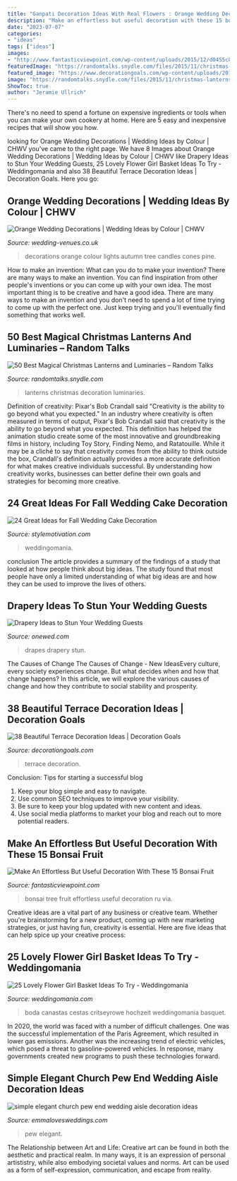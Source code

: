 ```yaml
---
title: "Ganpati Decoration Ideas With Real Flowers : Orange Wedding Decorations"
description: "Make an effortless but useful decoration with these 15 bonsai fruit"
date: "2023-07-07"
categories:
- "ideas"
tags: ["ideas"]
images:
- "http://www.fantasticviewpoint.com/wp-content/uploads/2015/12/d0455c8ffc20fd9706a936c3ab81b5aa-634x804.jpg"
featuredImage: "https://randomtalks.snydle.com/files/2015/11/christmas-lanterns-decoration-ideas-42.jpg"
featured_image: "https://www.decorationgoals.com/wp-content/uploads/2017/05/13-1.jpg"
image: "https://randomtalks.snydle.com/files/2015/11/christmas-lanterns-decoration-ideas-42.jpg"
ShowToc: true
author: "Jeramie Ullrich"
---
```



There's no need to spend a fortune on expensive ingredients or tools when you can make your own cookery at home. Here are 5 easy and inexpensive recipes that will show you how.

	

		
looking for Orange Wedding Decorations | Wedding Ideas by Colour | CHWV you've came to the right page. We have 8 Images about Orange Wedding Decorations | Wedding Ideas by Colour | CHWV like Drapery Ideas to Stun Your Wedding Guests, 25 Lovely Flower Girl Basket Ideas To Try - Weddingomania and also 38 Beautiful Terrace Decoration Ideas | Decoration Goals. Here you go:
		
    
## Orange Wedding Decorations | Wedding Ideas By Colour | CHWV

<img loading=lazy src="https://www.wedding-venues.co.uk/sites/default/files/5.candles-tree-lights-arjphoto-orange-wedding-decorations-autumn.jpg" onerror="this.onerror=null;this.src='https://tse1.mm.bing.net/th?id=OIP.jRjTDXFqVPrLm6Z2qT7yuAHaLH&amp;pid=15.1';" alt="Orange Wedding Decorations | Wedding Ideas by Colour | CHWV">

_Source: wedding-venues.co.uk_

>decorations orange colour lights autumn tree candles cones pine. 

	

How to make an invention: What can you do to make your invention?
There are many ways to make an invention. You can find inspiration from other people's inventions or you can come up with your own idea. The most important thing is to be creative and have a good idea. There are many ways to make an invention and you don't need to spend a lot of time trying to come up with the perfect one. Just keep trying and you'll eventually find something that works well.

    
## 50 Best Magical Christmas Lanterns And Luminaries – Random Talks

<img loading=lazy src="https://randomtalks.snydle.com/files/2015/11/christmas-lanterns-decoration-ideas-42.jpg" onerror="this.onerror=null;this.src='https://tse3.mm.bing.net/th?id=OIP.KGrpZcpWji6GlxQD6S4MGQHaMr&amp;pid=15.1';" alt="50 Best Magical Christmas Lanterns and Luminaries – Random Talks">

_Source: randomtalks.snydle.com_

>lanterns christmas decoration luminaries. 

	

Definition of creativity: Pixar's Bob Crandall said "Creativity is the ability to go beyond what you expected."
In an industry where creativity is often measured in terms of output, Pixar's Bob Crandall said that creativity is the ability to go beyond what you expected. This definition has helped the animation studio create some of the most innovative and groundbreaking films in history, including Toy Story, Finding Nemo, and Ratatouille.
While it may be a cliché to say that creativity comes from the ability to think outside the box, Crandall's definition actually provides a more accurate definition for what makes creative individuals successful. By understanding how creativity works, businesses can better define their own goals and strategies for becoming more creative.

    
## 24 Great Ideas For Fall Wedding Cake Decoration

<img loading=lazy src="https://www.stylemotivation.com/wp-content/uploads/2013/09/1-wedding-cake-ideas-5.jpg" onerror="this.onerror=null;this.src='https://tse1.mm.bing.net/th?id=OIP.XRP8IzbweM8fwZRg8ciU6QHaJ3&amp;pid=15.1';" alt="24 Great Ideas for Fall Wedding Cake Decoration">

_Source: stylemotivation.com_

>weddingomania. 

	

conclusion
The article provides a summary of the findings of a study that looked at how people think about big ideas. The study found that most people have only a limited understanding of what big ideas are and how they can be used to improve the lives of others.

    
## Drapery Ideas To Stun Your Wedding Guests

<img loading=lazy src="https://wedding-pictures-03.onewed.com/72087/blush_drapes__full.jpg" onerror="this.onerror=null;this.src='https://tse2.mm.bing.net/th?id=OIP.oGnAsLa70WJeG7m42HrNlwHaLH&amp;pid=15.1';" alt="Drapery Ideas to Stun Your Wedding Guests">

_Source: onewed.com_

>drapes drapery stun. 

	

The Causes of Change
The Causes of Change - New IdeasEvery culture, every society experiences change. But what decides when and how that change happens? In this article, we will explore the various causes of change and how they contribute to social stability and prosperity.

    
## 38 Beautiful Terrace Decoration Ideas | Decoration Goals

<img loading=lazy src="https://www.decorationgoals.com/wp-content/uploads/2017/05/13-1.jpg" onerror="this.onerror=null;this.src='https://tse4.mm.bing.net/th?id=OIP.hbFRKx2WcB6UG3gUgCnL8QHaLT&amp;pid=15.1';" alt="38 Beautiful Terrace Decoration Ideas | Decoration Goals">

_Source: decorationgoals.com_

>terrace decoration. 

	

Conclusion: Tips for starting a successful blog
1. Keep your blog simple and easy to navigate.
2. Use common SEO techniques to improve your visibility.
3. Be sure to keep your blog updated with new content and ideas.
4. Use social media platforms to market your blog and reach out to more potential readers.

    
## Make An Effortless But Useful Decoration With These 15 Bonsai Fruit

<img loading=lazy src="http://www.fantasticviewpoint.com/wp-content/uploads/2015/12/d0455c8ffc20fd9706a936c3ab81b5aa-634x804.jpg" onerror="this.onerror=null;this.src='https://tse4.mm.bing.net/th?id=OIP.b31DV08p7_yGyRZsZMHO7QHaJZ&amp;pid=15.1';" alt="Make An Effortless But Useful Decoration With These 15 Bonsai Fruit">

_Source: fantasticviewpoint.com_

>bonsai tree fruit effortless useful decoration ru via. 

	

Creative ideas are a vital part of any business or creative team. Whether you're brainstorming for a new product, coming up with new marketing strategies, or just having fun, creativity is essential. Here are five ideas that can help spice up your creative process:

    
## 25 Lovely Flower Girl Basket Ideas To Try - Weddingomania

<img loading=lazy src="https://i.weddingomania.com/2016/02/25-Lovely-Flower-Girl-Basket-Ideas-20.jpg" onerror="this.onerror=null;this.src='https://tse2.mm.bing.net/th?id=OIP.cfnGX-_mLaIftm3uPwlU4wAAAA&amp;pid=15.1';" alt="25 Lovely Flower Girl Basket Ideas To Try - Weddingomania">

_Source: weddingomania.com_

>boda canastas cestas critseyrowe hochzeit weddingomania basquet. 

	

In 2020, the world was faced with a number of difficult challenges. One was the successful implementation of the Paris Agreement, which resulted in lower gas emissions. Another was the increasing trend of electric vehicles, which posed a threat to gasoline-powered vehicles. In response, many governments created new programs to push these technologies forward. 

    
## Simple Elegant Church Pew End Wedding Aisle Decoration Ideas

<img loading=lazy src="https://emmalovesweddings.com/wp-content/uploads/2019/01/simple-elegant-church-pew-end-wedding-aisle-decoration-ideas.jpg" onerror="this.onerror=null;this.src='https://tse1.mm.bing.net/th?id=OIP.lw5Kuh0qaNZFpQs4N4lPPwHaKG&amp;pid=15.1';" alt="simple elegant church pew end wedding aisle decoration ideas">

_Source: emmalovesweddings.com_

>pew elegant. 

	

The Relationship between Art and Life:
Creative art can be found in both the aesthetic and practical realm. In many ways, it is an expression of personal artististry, while also embodying societal values and norms. Art can be used as a form of self-expression, communication, and escape from reality.

